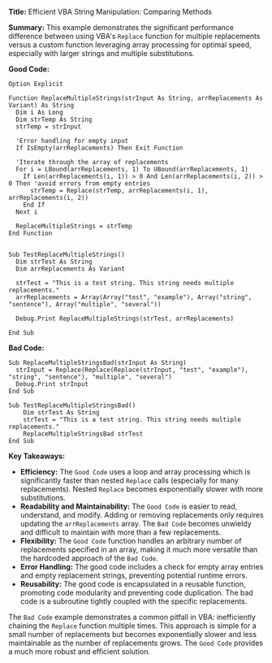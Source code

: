 **Title:** Efficient VBA String Manipulation: Comparing Methods

**Summary:**  This example demonstrates the significant performance difference between using VBA's `Replace` function for multiple replacements versus a custom function leveraging array processing for optimal speed, especially with larger strings and multiple substitutions.

**Good Code:**

```vba
Option Explicit

Function ReplaceMultipleStrings(strInput As String, arrReplacements As Variant) As String
  Dim i As Long
  Dim strTemp As String
  strTemp = strInput

  'Error handling for empty input
  If IsEmpty(arrReplacements) Then Exit Function

  'Iterate through the array of replacements
  For i = LBound(arrReplacements, 1) To UBound(arrReplacements, 1)
    If Len(arrReplacements(i, 1)) > 0 And Len(arrReplacements(i, 2)) > 0 Then 'avoid errors from empty entries
      strTemp = Replace(strTemp, arrReplacements(i, 1), arrReplacements(i, 2))
    End If
  Next i

  ReplaceMultipleStrings = strTemp
End Function


Sub TestReplaceMultipleStrings()
  Dim strTest As String
  Dim arrReplacements As Variant

  strTest = "This is a test string. This string needs multiple replacements."
  arrReplacements = Array(Array("test", "example"), Array("string", "sentence"), Array("multiple", "several"))

  Debug.Print ReplaceMultipleStrings(strTest, arrReplacements)

End Sub

```

**Bad Code:**

```vba
Sub ReplaceMultipleStringsBad(strInput As String)
  strInput = Replace(Replace(Replace(strInput, "test", "example"), "string", "sentence"), "multiple", "several")
  Debug.Print strInput
End Sub

Sub TestReplaceMultipleStringsBad()
    Dim strTest As String
    strTest = "This is a test string. This string needs multiple replacements."
    ReplaceMultipleStringsBad strTest
End Sub
```


**Key Takeaways:**

* **Efficiency:** The `Good Code` uses a loop and array processing which is significantly faster than nested `Replace` calls (especially for many replacements).  Nested `Replace` becomes exponentially slower with more substitutions.
* **Readability and Maintainability:** The `Good Code` is easier to read, understand, and modify. Adding or removing replacements only requires updating the `arrReplacements` array.  The `Bad Code` becomes unwieldy and difficult to maintain with more than a few replacements.
* **Flexibility:** The `Good Code` function handles an arbitrary number of replacements specified in an array, making it much more versatile than the hardcoded approach of the `Bad Code`.
* **Error Handling:** The good code includes a check for empty array entries and empty replacement strings, preventing potential runtime errors.
* **Reusability:** The good code is encapsulated in a reusable function, promoting code modularity and preventing code duplication. The bad code is a subroutine tightly coupled with the specific replacements.


The `Bad Code` example demonstrates a common pitfall in VBA:  inefficiently chaining the `Replace` function multiple times. This approach is simple for a small number of replacements but becomes exponentially slower and less maintainable as the number of replacements grows.  The `Good Code` provides a much more robust and efficient solution.
